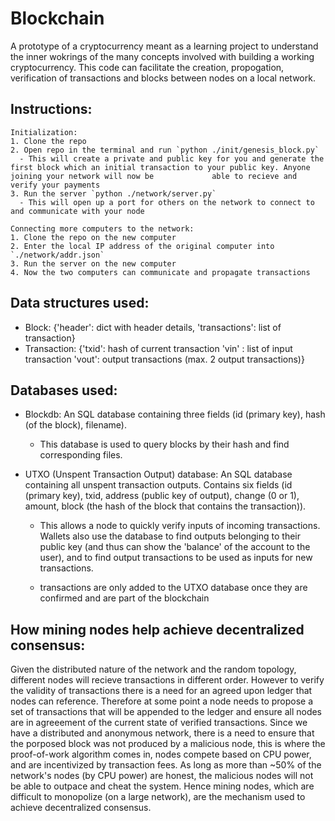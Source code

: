 # Blockchain

A prototype of a cryptocurrency meant as a learning project to understand the inner wokrings of the many concepts involved with building a working cryptocurrency. This code can facilitate the creation, propogation, verification of transactions and blocks between nodes on a local network.

## Instructions:
    Initialization:
    1. Clone the repo
    2. Open repo in the terminal and run `python ./init/genesis_block.py`
      - This will create a private and public key for you and generate the first block which an initial transaction to your public key. Anyone joining your network will now be             able to recieve and verify your payments
    3. Run the server `python ./network/server.py`
      - This will open up a port for others on the network to connect to and communicate with your node
      
    Connecting more computers to the network:
    1. Clone the repo on the new computer
    2. Enter the local IP address of the original computer into `./network/addr.json`
    3. Run the server on the new computer
    4. Now the two computers can communicate and propagate transactions
  
## Data structures used:
  - Block: 
          {'header': dict with header details,
           'transactions': list of transaction}
  - Transaction:
          {'txid': hash of current transaction
           'vin' : list of input transaction
           'vout': output transactions (max. 2 output transactions)}
## Databases used:
  - Blockdb:
          An SQL database containing three fields (id (primary key), hash (of the block), filename). 
      - This database is used to query blocks by their hash and find corresponding files.
          
  - UTXO (Unspent Transaction Output) database:
           An SQL database containing all unspent transaction outputs.
           Contains six fields (id (primary key), txid, address (public key of output), change (0 or 1), amount, block (the hash of the block that contains the transaction)).
      - This allows a node to quickly verify inputs of incoming transactions. Wallets also use the database to find outputs belonging to their public key (and thus can show the            'balance' of the account to the user), and to find output transactions to be used as inputs for new transactions.
      
      - transactions are only added to the UTXO database once they are confirmed and are part of the blockchain





## How mining nodes help achieve decentralized consensus:
Given the distributed nature of the network and the random topology, different nodes will recieve transactions in different order. However to verify the validity of transactions there is a need for an agreed upon ledger that nodes can reference. Therefore at some point a node needs to propose a set of transactions that will be appended to the ledger and ensure all nodes are in agreeement of the current state of verified transactions. Since we have a distributed and anonymous network, there is a need to ensure that the porposed block was not produced by a malicious node, this is where the proof-of-work algorithm comes in, nodes compete based on CPU power, and are incentivized by transaction fees. As long as more than ~50% of the network's nodes (by CPU power) are honest, the malicious nodes will not be able to outpace and cheat the system. Hence mining nodes, which are difficult to monopolize (on a large network), are the mechanism used to achieve decentralized consensus.
